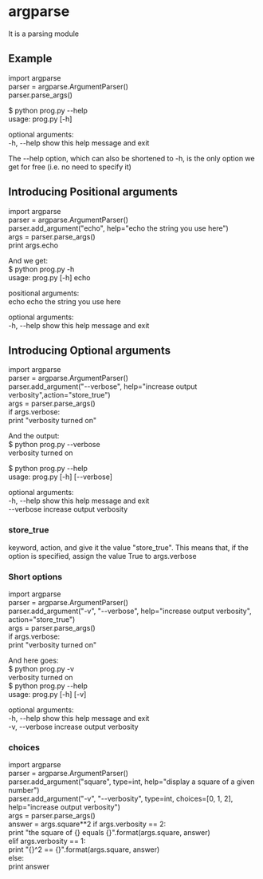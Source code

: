 # argparse   
It is a parsing module  

## Example   
import argparse  
parser = argparse.ArgumentParser()  
parser.parse_args()  

$ python prog.py --help  
usage: prog.py [-h]  

optional arguments:  
  -h, --help  show this help message and exit  

The --help option, which can also be shortened to -h, is the only option we get for free (i.e. no need to specify it)  
## Introducing Positional arguments  
import argparse  
parser = argparse.ArgumentParser()  
parser.add_argument("echo", help="echo the string you use here")  
args = parser.parse_args()  
print args.echo 

And we get:  
$ python prog.py -h  
usage: prog.py [-h] echo  

positional arguments:    
  echo        echo the string you use here  

optional arguments:  
  -h, --help  show this help message and exit  

## Introducing Optional arguments  

import argparse  
parser = argparse.ArgumentParser()  
parser.add_argument("--verbose", help="increase output verbosity",action="store_true")  
args = parser.parse_args()  
if args.verbose:  
   print "verbosity turned on"  
   
And the output:  
$ python prog.py --verbose  
verbosity turned on  

$ python prog.py --help  
usage: prog.py [-h] [--verbose]  

optional arguments:  
  -h, --help  show this help message and exit  
  --verbose   increase output verbosity  

### store_true  
keyword, action, and give it the value "store_true". 
This means that, if the option is specified, assign the value True to args.verbose  

### Short options  
import argparse  
parser = argparse.ArgumentParser()  
parser.add_argument("-v", "--verbose", help="increase output verbosity", action="store_true")  
args = parser.parse_args()  
if args.verbose:  
    print "verbosity turned on"  

And here goes:  
$ python prog.py -v  
verbosity turned on  
$ python prog.py --help  
usage: prog.py [-h] [-v]  

optional arguments:  
  -h, --help     show this help message and exit  
  -v, --verbose  increase output verbosity  


### choices  
import argparse  
parser = argparse.ArgumentParser()  
parser.add_argument("square", type=int, help="display a square of a given number")  
parser.add_argument("-v", "--verbosity", type=int, choices=[0, 1, 2], help="increase output verbosity")  
args = parser.parse_args()    
answer = args.square**2 
if args.verbosity == 2:   
    print "the square of {} equals {}".format(args.square, answer)  
elif args.verbosity == 1:  
    print "{}^2 == {}".format(args.square, answer)  
else:  
    print answer  
